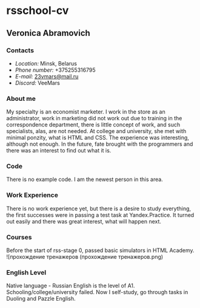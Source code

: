 # rsschool-cv
## Veronica Abramovich

### Contacts

* *Location:* Minsk, Belarus  
* *Phone number:* +375255316795  
* *E-mail:* 23vmars@mail.ru  
* *Discord:* VeeMars  

### About me

My specialty is an economist marketer. I work in the store as an administrator, work in marketing did not work out due to training in the correspondence department, there is little concept of work, and such specialists, alas, are not needed. At college and university, she met with minimal ponzity, what is HTML and CSS. The experience was interesting, although not enough. In the future, fate brought with the programmers and there was an interest to find out what it is.

### Code

There is no example code. I am the newest person in this area.

### Work Experience  

There is no work experience yet, but there is a desire to study everything, the first successes were in passing a test task at Yandex.Practice. It turned out easily and there was great interest, what will happen next.

### Courses

Before the start of rss-stage 0, passed basic simulators in HTML Academy.  
![прохождение тренажеров (прохождение тренажеров.png)

### English Level

Native language - Russian 
English is the level of A1. Schooling/college/university failed. Now I self-study, go through tasks in Duoling and Pazzle English.